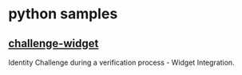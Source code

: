 # python samples

## [challenge-widget](challenge-widget)
Identity Challenge during a verification process - Widget Integration.

